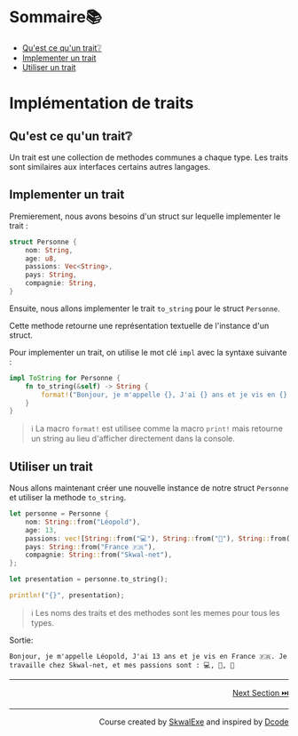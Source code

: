 # Sommaire📚
- [Qu'est ce qu'un trait❔](#quest-ce-quun-trait)
- [Implementer un trait](#implementer-un-trait)
- [Utiliser un trait](#utiliser-un-trait)

# Implémentation de traits
## Qu'est ce qu'un trait❔
Un trait est une collection de methodes communes a chaque type. Les traits sont similaires aux interfaces certains autres langages.
## Implementer un trait
Premierement, nous avons besoins d'un struct sur lequelle implementer le trait : 
```rust
struct Personne {
    nom: String,
    age: u8,
    passions: Vec<String>,
    pays: String,
    compagnie: String,
}
```
Ensuite, nous allons implementer le trait `to_string` pour le struct `Personne`.

Cette methode retourne une représentation textuelle de l'instance d'un struct.

Pour implementer un trait, on utilise le mot clé `impl` avec la syntaxe suivante :
```rust
impl ToString for Personne {
    fn to_string(&self) -> String {
        format!("Bonjour, je m'appelle {}, J'ai {} ans et je vis en {}. Je travaille chez {}, et mes passions sont : {}", self.nom, self.age, self.pays, self.compagnie, self.passions.join(", "))
    }
}
```
> ℹ️ La macro `format!` est utilisee comme la macro `print!` mais retourne un string au lieu d'afficher directement dans la console.

## Utiliser un trait
Nous allons maintenant créer une nouvelle instance de notre struct `Personne` et utiliser la methode `to_string`.
```rust
let personne = Personne {
    nom: String::from("Léopold"),
    age: 13,
    passions: vec![String::from("💻"), String::from("🛌"), String::from("🍔")],
    pays: String::from("France 🇫🇷"),
    compagnie: String::from("Skwal-net"),
};

let presentation = personne.to_string();

println!("{}", presentation);
```
> ℹ️ Les noms des traits et des methodes sont les memes pour tous les types.

Sortie:
```
Bonjour, je m'appelle Léopold, J'ai 13 ans et je vis en France 🇫🇷. Je travaille chez Skwal-net, et mes passions sont : 💻, 🛌, 🍔
```


---

<p align="right"><a href="https://github.com/SkwalExe/learn-rust/tree/main/course/les-vecteurs">Next Section ⏭️</a></p>


---

<p align="right">Course created by <a href="https://github.com/SkwalExe/" target="_blank">SkwalExe</a> and inspired by <a href="https://www.youtube.com/watch?v=vOMJlQ5B-M0&list=PLVvjrrRCBy2JSHf9tGxGKJ-bYAN_uDCUL" target="_blank">Dcode</a></p>
